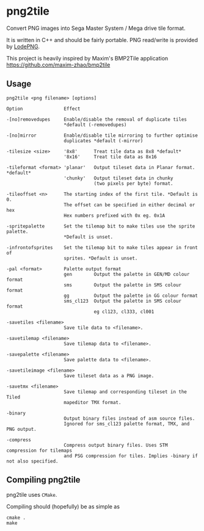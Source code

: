 # png2tile
Convert PNG images into Sega Master System / Mega drive tile format.

It is written in C++ and should be fairly portable. PNG read/write is provided by [LodePNG](https://github.com/lvandeve/lodepng). 

This project is heavily inspired by Maxim's BMP2Tile application https://github.com/maxim-zhao/bmp2tile

## Usage


    png2tile <png filename> [options]
    
    Option               Effect
    
    -[no]removedupes     Enable/disable the removal of duplicate tiles
                         *default (-removedupes)
    
    -[no]mirror          Enable/disable tile mirroring to further optimise
                         duplicates *default (-mirror)
    
    -tilesize <size>     '8x8'      Treat tile data as 8x8 *default*
                         '8x16'     Treat tile data as 8x16
    
    -tileformat <format> 'planar'   Output tileset data in Planar format. *default* 
                         'chunky'   Output tileset data in chunky
                                    (two pixels per byte) format. 
    
    -tileoffset <n>      The starting index of the first tile. *Default is 0.
                         The offset can be specified in either decimal or hex
                         Hex numbers prefixed with 0x eg. 0x1A
    
    -spritepalette       Set the tilemap bit to make tiles use the sprite palette.
                         *Default is unset.
    
    -infrontofsprites    Set the tilemap bit to make tiles appear in front of
                         sprites. *Default is unset.
    
    -pal <format>        Palette output format
                         gen        Output the palette in GEN/MD colour format
                         sms        Output the palette in SMS colour format
                         gg         Output the palette in GG colour format
                         sms_cl123  Output the palette in SMS colour format
                                    eg cl123, cl333, cl001
    
    -savetiles <filename>
                         Save tile data to <filename>.
    
    -savetilemap <filename>
                         Save tilemap data to <filename>. 
    
    -savepalette <filename>
                         Save palette data to <filename>.
    
    -savetileimage <filename>
                         Save tileset data as a PNG image.
    
    -savetmx <filename>
                         Save tilemap and corresponding tileset in the Tiled
                         mapeditor TMX format.
    
    -binary
                         Output binary files instead of asm source files.
                         Ignored for sms_cl123 palette format, TMX, and PNG output.
    
    -compress
                         Compress output binary files. Uses STM compression for tilemaps
                         and PSG compression for tiles. Implies -binary if not also specified.

## Compiling png2tile

png2tile uses `CMake`.

Compiling should (hopefully) be as simple as

```shell
cmake .
make
```

